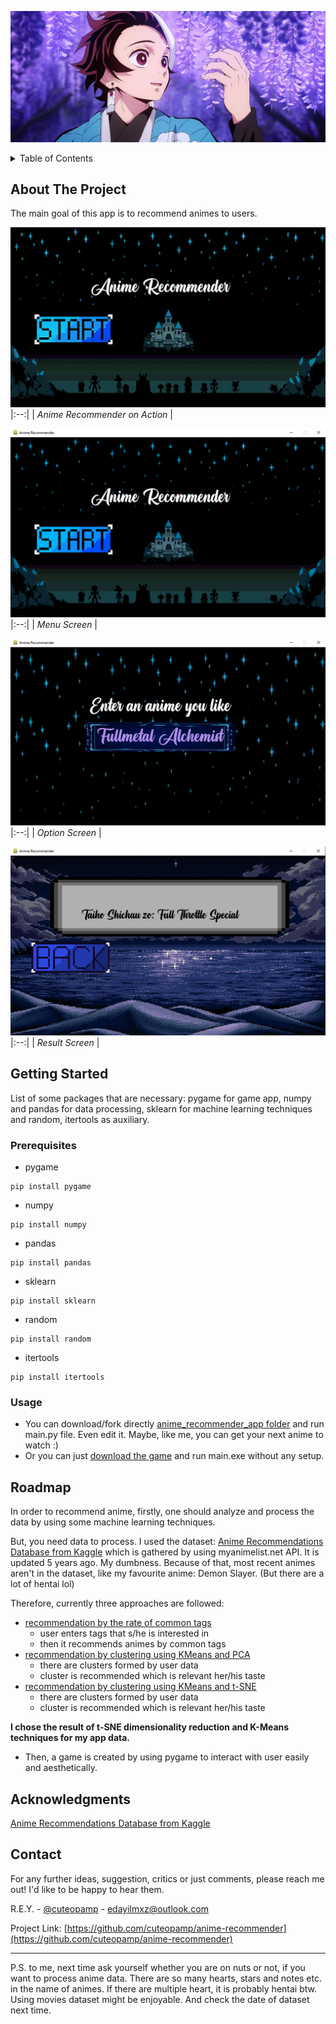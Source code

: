 ![](https://github.com/cuteopamp/anime-recommender/blob/main/readme_files/tantan.jpg?raw=true)

<details>
  <summary>Table of Contents</summary>
  <ol>
    <li>
      <a href="#about-the-project">About The Project</a>
    </li>
    <li>
      <a href="#getting-started">Getting Started</a>
      <ul>
        <li><a href="#installation">Installation</a></li>
      </ul>
    </li>
    <li><a href="#usage">Usage</a></li>
    <li><a href="#roadmap">Roadmap</a></li>
    <li><a href="#contact">Contact</a></li>
    <li><a href="#acknowledgments">Acknowledgments</a></li>
  </ol>
</details>


<!-- ABOUT THE PROJECT -->
## About The Project

The main goal of this app is to recommend animes to users.

![Anime Recommender on Action](https://github.com/cuteopamp/anime-recommender/blob/main/readme_files/AnimeRecommenderLive.gif?raw=true)
|:--:|
| *Anime Recommender on Action* |

![Menu Screen](https://github.com/cuteopamp/anime-recommender/blob/main/readme_files/menu_ss.png?raw=true)
|:--:|
| *Menu Screen* |

![Option Screen](https://github.com/cuteopamp/anime-recommender/blob/main/readme_files/option_ss.png?raw=true)
|:--:|
| *Option Screen* |

![Result Screen](https://github.com/cuteopamp/anime-recommender/blob/main/readme_files/resuls_ss.png?raw=true)
|:--:|
| *Result Screen* |


## Getting Started

List of some packages that are necessary: pygame for game app, numpy and pandas for data processing, sklearn for machine learning techniques and random, itertools as auxiliary.

### Prerequisites

 * pygame
  ```
  pip install pygame
  ```
 * numpy
  ```
  pip install numpy
  ```
 * pandas
  ```
  pip install pandas
  ```
 * sklearn
  ```
  pip install sklearn
  ```
 * random
  ```
  pip install random
  ```
 * itertools
  ```
  pip install itertools
  ```
### Usage
* You can download/fork directly [anime_recommender_app folder](https://github.com/cuteopamp/anime-recommender/tree/main/anime_recommender_app) and run main.py file. Even edit it. Maybe, like me, you can get your next anime to watch :)
* Or you can just [download the game](https://cuteopamp.itch.io/anime-recommender) and run main.exe without any setup.

## Roadmap
In order to recommend anime, firstly, one should analyze and process the data by using some machine learning techniques.

But, you need data to process. I used the dataset: [Anime Recommendations Database from Kaggle](https://www.kaggle.com/datasets/CooperUnion/anime-recommendations-database) which is gathered by using myanimelist.net API. It is updated 5 years ago. My dumbness. Because of that, most recent animes aren't in the dataset, like my favourite anime: Demon Slayer. (But there are a lot of hentai lol)

Therefore, currently three approaches are followed: 
* [recommendation by the rate of common tags](https://github.com/cuteopamp/anime-recommender/blob/main/recommender/anime_recommender_by_tags.ipynb)
    * user enters tags that s/he is interested in
    * then it recommends animes by common tags 
* [recommendation by clustering using KMeans and PCA](https://github.com/cuteopamp/anime-recommender/blob/main/recommender/pca_anime_clustering.ipynb)
    * there are clusters formed by user data
    * cluster is recommended which is relevant her/his taste
* [recommendation by clustering using KMeans and t-SNE](https://github.com/cuteopamp/anime-recommender/blob/main/recommender/tsne_anime_recommender.ipynb)
    * there are clusters formed by user data
    * cluster is recommended which is relevant her/his taste

**I chose the result of t-SNE dimensionality reduction and K-Means techniques for my app data.**

* Then, a game is created by using pygame to interact with user easily and aesthetically.

## Acknowledgments
[Anime Recommendations Database from Kaggle](https://www.kaggle.com/datasets/CooperUnion/anime-recommendations-database)

<!-- CONTACT -->
## Contact

For any further ideas, suggestion, critics or just comments, please reach me out! I'd like to be happy to hear them.

R.E.Y. - [@cuteopamp](https://twitter.com/cuteopamp) - edayilmxz@outlook.com

Project Link: [https://github.com/cuteopamp/anime-recommender](https://github.com/cuteopamp/anime-recommender)

-------------------------------------------------------------------------------------------------------------------------------------------------------------------
P.S. to me, next time ask yourself whether you are on nuts or not, if you want to process anime data. There are so many hearts, stars and notes etc. in the name of animes. If there are multiple heart, it is probably hentai btw. Using movies dataset might be enjoyable. And check the date of dataset next time. 
